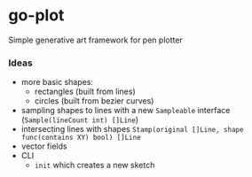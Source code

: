 # go-plot
Simple generative art framework for pen plotter


### Ideas
- more basic shapes:
  - rectangles (built from lines)
  - circles (built from bezier curves)
- sampling shapes to lines with a new `Sampleable` interface (`Sample(lineCount int) []Line`)
- intersecting lines with shapes `Stamp(original []Line, shape func(contains XY) bool) []Line`
- vector fields
- CLI
    - `init` which creates a new sketch